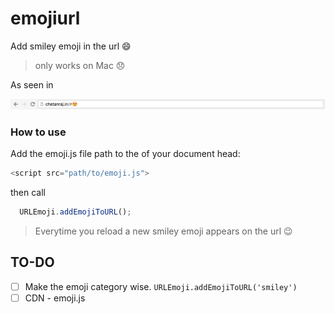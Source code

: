 # emojiurl

Add smiley emoji in the url 😄

> only works on Mac 😞

As seen in

![emoji in url screen](https://raw.githubusercontent.com/chetanraj/emojiurl/master/images/url.png)


### How to use

Add the emoji.js file path to the of your document head:

```js
<script src="path/to/emoji.js">
```

then call

```js
  URLEmoji.addEmojiToURL();
```
> Everytime you reload a new smiley emoji appears on the url 😉


## TO-DO

- [ ] Make the emoji category wise. ```URLEmoji.addEmojiToURL('smiley')```
- [ ] CDN - emoji.js
